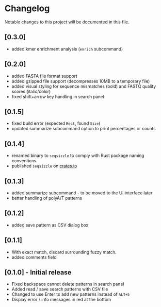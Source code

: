 # Changelog

Notable changes to this project will be documented in this file.

## [0.3.0]
 * added kmer enrichment analysis (`enrich` subcommand)

## [0.2.0]
 * added FASTA file format support
 * added gzipped file support (decompresses 10MB to a temporary file)
 * added visual styling for sequence mismatches (bold) and FASTQ quality scores (italic/color)
 * fixed shift+arrow key handling in search panel

## [0.1.5]
 * fixed build error (expected `Rect`, found `Size`)
 * updated summarize subcommand option to print percentages or counts

## [0.1.4]
 * renamed binary to `seqsizzle` to comply with Rust package naming conventions
 * published `seqsizzle` on [crates.io](https://crates.io/crates/seqsizzle)

## [0.1.3]
 * added summarize subcommand - to be moved to the UI interface later
 * better handling of polyA/T patterns 

## [0.1.2]
 * added save pattern as CSV dialog box

## [0.1.1]
 * With exact match, discard surrounding fuzzy match.  
 * added comments field

## [0.1.0] - Initial release
 * Fixed backspace cannot delete patterns in search panel
 * Added read / save search patterns with CSV file
 * Changed to use Enter to add new patterns instead of `ALT+5`
 * Display error / info messages in red at the bottom
